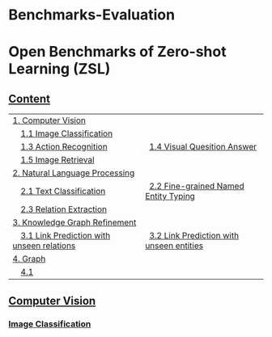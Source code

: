 # Benchmarks-Evaluation



# Open Benchmarks of Zero-shot Learning (ZSL)

## [Content](#content)

<table>
<!-- <tr><td colspan="2"><a href="#survey-papers">1. Survey</a></td></tr>  -->

<tr><td colspan="2"><a href="#computer-vision">1. Computer Vision</a></td></tr>
<tr>
    <td>&emsp;<a href="#image-classification">1.1 Image Classification</a></td>
    <td></td>
    <!-- <td>&ensp;<a href="#graph-types">1.2 Image Recognition (Multi-label)</a></td> -->
</tr>
<tr>
    <td>&emsp;<a href="#">1.3 Action Recognition</a></td>
    <td>&ensp;<a href="#analysis">1.4 Visual Quesition Answer</a></td>
</tr>
<tr>
    <td>&emsp;<a href="#efficiency">1.5 Image Retrieval</a></td>
    <td></td>
</tr>
<tr>
    <td colspan="2"><a href="#applications">2. Natural Language Processing</a></td></tr> 
<tr>
    <td>&emsp;<a href="#physics">2.1 Text Classification</a></td>
    <td>&ensp;<a href="#chemistry-and-biology">2.2 Fine-grained Named Entity Typing</a></td>
</tr> 
<tr>
    <td>&emsp;<a href="#knowledge-graph">2.3 Relation Extraction</a></td>
    <td></td>
</tr>
<tr>
    <td colspan="2"><a href="#applications">3. Knowledge Graph Refinement</a></td>
</tr> 
<tr>
    <td>&emsp;<a href="#computer-vision">3.1 Link Prediction with unseen relations</a></td>
    <td>&ensp;<a href="#natural-language-processing">3.2 Link Prediction with unseen entities</a></td>
</tr> 
<tr>
    <td colspan="2"><a href="#applications">4. Graph</a></td>
</tr> 
<tr>
    <td>&emsp;<a href="#generation">4.1 </a></td>
    <td></td>
</tr> 

</table>




## [Computer Vision](#content)

### [Image Classification](#content)
